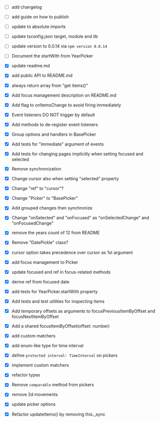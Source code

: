 - [ ] add changelog
- [ ] add guide on how to publish
- [ ] update to absolute imports
- [ ] update tsconfig.json target, module and lib
- [ ] update version to 0.0.14 via `npm version 0.0.14`
- [ ] Document the startWith from YearPicker

- [x] update readme.md
- [x] add public API to README.md
- [x] always return array from "get items()"
- [x] Add focus management description on README.md
- [x] Add flag to onItemsChange to avoid firing immediately
- [x] Event listeners DO NOT trigger by default
- [x] Add methods to de-register event listeners
- [x] Group options and handlers in BasePicker
- [x] Add tests for "immediate" argument of events
- [x] Add tests for changing pages implicitly when setting focused and selected
- [x] Remove synchronization
- [x] Change cursor also when setting "selected" property
- [x] Change "ref" to "cursor"?
- [x] Change "Picker" to "BasePicker"
- [x] Add grouped changes then synchronize
- [x] Change "onSelected" and "onFocused" as "onSelectedChange" and "onFocusedChange"
- [x] remove the years count of 12 from README
- [x] Remove "DatePickle" class?
- [x] cursor option takes precedence over cursor as 1st argument
- [x] add focus management to Picker
- [x] update focused and ref in focus-related methods
- [x] derive ref from focused date
- [x] add tests for YearPicker.startWith property
- [x] Add tests and test utilities for inspecting items
- [x] Add temporary offsets as arguments to focusPreviousItemByOffset and focusNextItemByOffset
- [x] Add a shared focusItemByOffset(offset: number)
- [x] add custom matchers
- [x] add enum-like type for time interval
- [x] define `protected interval: TimeInterval` on pickers
- [x] implement custom matchers
- [x] refactor types
- [x] Remove `comparable` method from pickers
- [x] remove 2d movements
- [x] update picker options
- [x] Refactor updateItems() by removing this._sync
